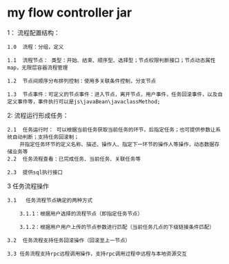 # my flow controller jar
1： 流程配置结构：

	1.0  流程：分组，定义
	
	1.1  流程节点： 类型：开始、结束、顺序型、选择型；节点权限判断接口；节点动态属性map，无限层容器流程管理
	
	1.2  节点间顺序分布排列控制：使用多关联条件控制，分支节点
	
	1.3  节点事件：可定义的节点事件：进入节点，离开节点，用户事件，任务回滚事件，以及自定义事件等，事件执行可以是js\javaBean\javaclassMethod;

2:	流程运行形成任务：

	2.1  任务运行时： 可以根据当前任务获取当前任务的环节，后指定任务；也可提供参数让系统自动判断；支持任务回滚制；
		并指定任务环节的定义名称、描述、操作人、指定下一环节的操作人等操作，动态数据存储业务等
	2.2  任务流程查看：已完成任务、当前任务、关联任务等
	
	2.3  提供sql执行接口
	
3 	任务流程操作

	3.1   任务流程节点确定的两种方式

		3.1.1：根据用户选择的流程节点（即指定任务节点）
	 
		3.1.2：根据用户用户上传的节点参数进行匹配（当前任务几点的下级链接条件匹配）
	
	3.2  任务流程支持任务回滚操作（回滚至上一节点）
	
	3.3 任务流程支持rpc远程调用操作，支持rpc调用过程中远程与本地资源交互